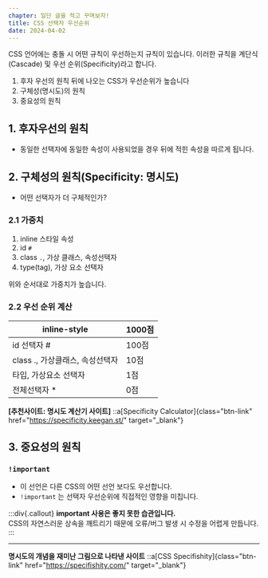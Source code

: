 ```yaml
---
chapter: 일단 글을 적고 꾸며보자!
title: CSS 선택자 우선순위
date: 2024-04-02
---
```


CSS 언어에는 충돌 시 어떤 규칙이 우선하는지 규칙이 있습니다.
이러한 규칙을 계단식(Cascade) 및 우선 순위(Specificity)라고 합니다.

1. 후자 우선의 원칙 뒤에 나오는 CSS가 우선순위가 높습니다
2. 구체성(명시도)의 원칙
3. 중요성의 원칙

## 1. 후자우선의 원칙

- 동일한 선택자에 동일한 속성이 사용되었을 경우 뒤에 적힌 속성을 따르게 됩니다.

## 2. 구체성의 원칙(**Specificity: 명시도)**

- 어떤 선택자가 더 구체적인가?

### 2.1 가중치

1. inline 스타일 속성
2. id `#`
3. class `.`, 가상 클래스, 속성선택자
4. type(tag), 가상 요소 선택자

위와 순서대로 가중치가 높습니다.

### 2.2 우선 순위 계산

| inline-style                    | 1000점 |
| ------------------------------- | ------ |
| id 선택자 #                     | 100점  |
| class ., 가상클래스, 속성선택자 | 10점   |
| 타입, 가상요소 선택자           | 1점    |
| 전체선택자 \*                   | 0점    |

**[추천사이트: 명시도 계산기 사이트]**
::a[Specificity Calculator]{class="btn-link" href="https://specificity.keegan.st/" target="\_blank"}

## 3. 중요성의 원칙

### `!important`

- 이 선언은 다른 CSS의 어떤 선언 보다도 우선합니다.
- `!important` 는 선택자 우선순위에 직접적인 영향을 미칩니다.

:::div{.callout}
**important 사용은 좋지 못한 습관입니다.**  
CSS의 자연스러운 상속을 깨트리기 때문에 오류/버그 발생 시 수정을 어렵게 만듭니다.
:::

---

**명시도의 개념을 재미난 그림으로 나타낸 사이트**
::a[CSS Specifishity]{class="btn-link" href="https://specifishity.com/" target="\_blank"}
